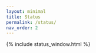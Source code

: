 ```yaml
---
layout: minimal
title: Status
permalink: /status/
nav_order: 2
---
```


{% include status_window.html %}